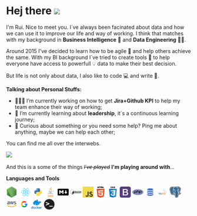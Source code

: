 # <span title="Swedish for Hi">Hej</span> there <img src="https://raw.githubusercontent.com/MartinHeinz/MartinHeinz/master/wave.gif" width="30px">

I'm Rui. Nice to meet you.
I´ve always been facinated about data and how we can use it to improve our life and way of working. I think that matches with my background in **Business Intelligence** 🧠 and **Data Engineering** 👷‍♂️.

Around 2015 I've decided to learn how to be agile 🐅 and help others achieve the same. With my BI background I´ve tried to create tools 🔨 to help everyone have access to powerfull 💡 data to make their best decision.

But life is not only about data, I also like to code 💻 and write 📝.


**Talking about Personal Stuffs:**
- 👨🏽‍💻 I’m currently working on how to get **Jira+Github KPI** to help my team enhance their way of working;
- 🌱 I’m currently learning about **leadership**, it´s a continuous learning journey; 
- 💬 Curious about something or you need some help? Ping me about anything, maybe we can help each other;

You can find me all over the interwebs.

<a href="https://www.linkedin.com/in/costaruitiago/">
<img src="https://simpleicons.org/icons/linkedin.svg" width="30px"> 
</a>

>
And this is a some of the things *~~I´ve played~~* **I'm playing around with**...

**Languages and Tools**

<img height="30" src="https://raw.githubusercontent.com/github/explore/80688e429a7d4ef2fca1e82350fe8e3517d3494d/topics/nodejs/nodejs.png"> ‎ <img height="30" src="https://raw.githubusercontent.com/github/explore/80688e429a7d4ef2fca1e82350fe8e3517d3494d/topics/react-native/react-native.png"> <img height="30" src="https://raw.githubusercontent.com/github/explore/80688e429a7d4ef2fca1e82350fe8e3517d3494d/topics/python/python.png"> <img height="30" src="https://raw.githubusercontent.com/github/explore/80688e429a7d4ef2fca1e82350fe8e3517d3494d/topics/java/java.png"> <img height="30" src="https://raw.githubusercontent.com/github/explore/80688e429a7d4ef2fca1e82350fe8e3517d3494d/topics/markdown/markdown.png"> <img height="30" src="https://raw.githubusercontent.com/github/explore/80688e429a7d4ef2fca1e82350fe8e3517d3494d/topics/bash/bash.png"><!-- Web development --> ‎<img height="30" src="https://raw.githubusercontent.com/github/explore/80688e429a7d4ef2fca1e82350fe8e3517d3494d/topics/javascript/javascript.png"> <img height="30" src="https://raw.githubusercontent.com/github/explore/80688e429a7d4ef2fca1e82350fe8e3517d3494d/topics/html/html.png"> ‎<img height="30" src="https://raw.githubusercontent.com/github/explore/80688e429a7d4ef2fca1e82350fe8e3517d3494d/topics/css/css.png"> <img height="30" src="https://raw.githubusercontent.com/github/explore/80688e429a7d4ef2fca1e82350fe8e3517d3494d/topics/bootstrap/bootstrap.png"> <img height="30" src="https://raw.githubusercontent.com/github/explore/80688e429a7d4ef2fca1e82350fe8e3517d3494d/topics/php/php.png"><!-- Databases -->‏‏‎ <img height="30" src="https://raw.githubusercontent.com/github/explore/80688e429a7d4ef2fca1e82350fe8e3517d3494d/topics/sql/sql.png"> <img height="30" src="https://raw.githubusercontent.com/github/explore/80688e429a7d4ef2fca1e82350fe8e3517d3494d/topics/mysql/mysql.png">  <img height="30" src="https://raw.githubusercontent.com/github/explore/80688e429a7d4ef2fca1e82350fe8e3517d3494d/topics/postgresql/postgresql.png"><!-- Cloud --> <img height="30" src="https://raw.githubusercontent.com/github/explore/80688e429a7d4ef2fca1e82350fe8e3517d3494d/topics/aws/aws.png"> <img height="30" src="https://raw.githubusercontent.com/github/explore/80688e429a7d4ef2fca1e82350fe8e3517d3494d/topics/google/google.png"> <!-- Tools --> <img height="30" src="https://raw.githubusercontent.com/github/explore/80688e429a7d4ef2fca1e82350fe8e3517d3494d/topics/docker/docker.png"> <img height="30" src="https://raw.githubusercontent.com/github/explore/80688e429a7d4ef2fca1e82350fe8e3517d3494d/topics/terminal/terminal.png">

